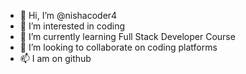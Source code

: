 - 👋 Hi, I’m @nishacoder4
- 👀 I’m interested in coding
- 🌱 I’m currently learning Full Stack Developer Course
- 💞️ I’m looking to collaborate on coding platforms
- 📫 I am on github

<!---
nishacoder4/nishacoder4 is a ✨ special ✨ repository because its `README.md` (this file) appears on your GitHub profile.
You can click the Preview link to take a look at your changes.
--->
